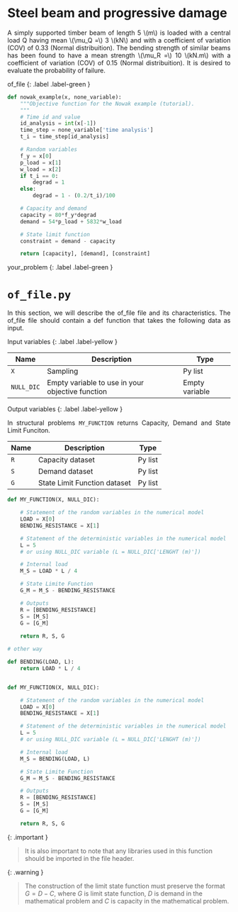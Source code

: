<!--Don't delete this script-->
<script src = "https://polyfill.io/v3/polyfill.min.js?features=es6"></script>
<script id = "MathJax-script" async src="https://cdn.jsdelivr.net/npm/mathjax@3/es5/tex-mml-chtml.js"></script>
<!--Don't delete this script-->

<h1>Steel beam and progressive damage</h1>

<p align="justify">
A simply supported timber beam of length 5 \(m\) is loaded with a central load Q having mean \(\mu_Q =\) 3 \(kN\) and with a coefficient of variation (COV) of 0.33 (Normal distribuition). The bending strength of similar beams has been found to have a mean strength \(\mu_R =\) 10 \(kN.m\) with a coefficient of variation (COV) of 0.15 (Normal distribuition). It is desired to evaluate the probability of failure.
</p> 

of_file
{: .label .label-green }

```python
def nowak_example(x, none_variable):
    """Objective function for the Nowak example (tutorial).
    """
    # Time id and value
    id_analysis = int(x[-1])
    time_step = none_variable['time analysis']
    t_i = time_step[id_analysis]

    # Random variables
    f_y = x[0]
    p_load = x[1]
    w_load = x[2]
    if t_i == 0:
        degrad = 1
    else:
        degrad = 1 - (0.2/t_i)/100

    # Capacity and demand
    capacity = 80*f_y*degrad
    demand = 54*p_load + 5832*w_load

    # State limit function
    constraint = demand - capacity

    return [capacity], [demand], [constraint]
```

your_problem
{: .label .label-green }

<h1><code>of_file.py</code></h1>

<p align="justify">
In this section, we will describe the of_file file and its characteristics. The of_file file should contain a def function that takes the following data as input.</p> 

Input variables
{: .label .label-yellow }

<table style = "width:100%">
    <thead>
      <tr>
        <th>Name</th>
        <th>Description</th>
        <th>Type</th>
      </tr>
    </thead>
    <tr>
        <td><code>X</code></td>
        <td>Sampling</td>
        <td>Py list</td>
    </tr>
    <tr>
        <td><code>NULL_DIC</code></td>
        <td>Empty variable to use in your objective function</td>
        <td>Empty variable</td>
    </tr>  
</table>

Output variables
{: .label .label-yellow }

<p align="justify">
In structural problems <code>MY_FUNCTION</code> returns Capacity, Demand and State Limit Funciton.</p> 

<table style = "width:100%">
    <thead>
      <tr>
        <th>Name</th>
        <th>Description</th>
        <th>Type</th>
      </tr>
    </thead>
    <tr>
        <td><code>R</code></td>
        <td>Capacity dataset</td>
        <td>Py list</td>
    </tr>
    <tr>
        <td><code>S</code></td>
        <td>Demand dataset</td>
        <td>Py list</td>
    </tr>
    <tr>
        <td><code>G</code></td>
        <td>State Limit Function dataset</td>
        <td>Py list</td>
    </tr>
</table>

```python
def MY_FUNCTION(X, NULL_DIC):

    # Statement of the random variables in the numerical model
    LOAD = X[0]
    BENDING_RESISTANCE = X[1]

    # Statement of the deterministic variables in the numerical model
    L = 5    
    # or using NULL_DIC variable (L = NULL_DIC['LENGHT (m)'])

    # Internal load
    M_S = LOAD * L / 4

    # State Limite Function
    G_M = M_S - BENDING_RESISTANCE

    # Outputs 
    R = [BENDING_RESISTANCE]
    S = [M_S]
    G = [G_M]
    
    return R, S, G

# other way

def BENDING(LOAD, L):
    return LOAD * L / 4


def MY_FUNCTION(X, NULL_DIC):

    # Statement of the random variables in the numerical model
    LOAD = X[0]
    BENDING_RESISTANCE = X[1]

    # Statement of the deterministic variables in the numerical model
    L = 5    
    # or using NULL_DIC variable (L = NULL_DIC['LENGHT (m)'])

    # Internal load
    M_S = BENDING(LOAD, L)

    # State Limite Function
    G_M = M_S - BENDING_RESISTANCE

    # Outputs 
    R = [BENDING_RESISTANCE]
    S = [M_S]
    G = [G_M]

    return R, S, G
```

{: .important }
> It is also important to note that any libraries used in this function should be imported in the file header.

{: .warning }
> The construction of the limit state function must preserve the format $G = D - C$, where $G$ is limit state function, $D$ is demand in the mathematical problem and $C$ is capacity in the mathematical problem.